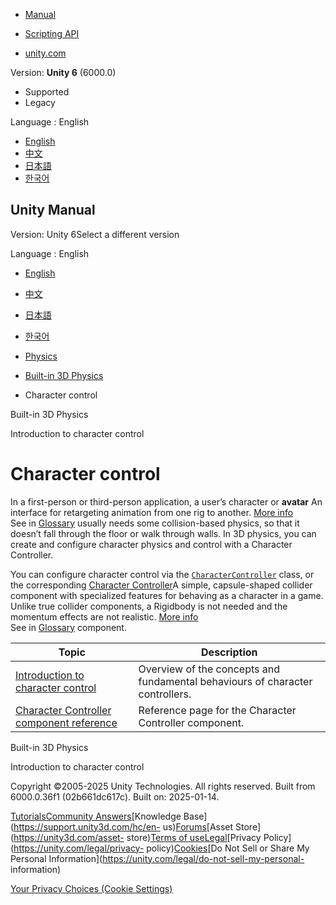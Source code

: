 [](https://docs.unity3d.com)

  * [Manual](../Manual/index.html)
  * [Scripting API](../ScriptReference/index.html)

  * [unity.com](https://unity.com/)

Version: **Unity 6** (6000.0)

  * Supported
  * Legacy

Language : English

  * [English](/Manual/character-control-section.html)
  * [中文](/cn/current/Manual/character-control-section.html)
  * [日本語](/ja/current/Manual/character-control-section.html)
  * [한국어](/kr/current/Manual/character-control-section.html)

[](https://docs.unity3d.com)

## Unity Manual

Version: Unity 6Select a different version

Language : English

  * [English](/Manual/character-control-section.html)
  * [中文](/cn/current/Manual/character-control-section.html)
  * [日本語](/ja/current/Manual/character-control-section.html)
  * [한국어](/kr/current/Manual/character-control-section.html)

  * [Physics](PhysicsSection.html)
  * [Built-in 3D Physics](PhysicsOverview.html)
  * Character control

[](PhysicsOverview.html)

Built-in 3D Physics

[](CharacterControllers.html)

Introduction to character control

# Character control

In a first-person or third-person application, a user’s character or
**avatar** An interface for retargeting animation from one rig to another.
[More info](ConfiguringtheAvatar.html)  
See in [Glossary](Glossary.html#Avatar) usually needs some collision-based
physics, so that it doesn’t fall through the floor or walk through walls. In
3D physics, you can create and configure character physics and control with a
Character Controller.

You can configure character control via the
[`CharacterController`](../ScriptReference/CharacterController.html) class, or
the corresponding [Character Controller](class-CharacterController.html)A
simple, capsule-shaped collider component with specialized features for
behaving as a character in a game. Unlike true collider components, a
Rigidbody is not needed and the momentum effects are not realistic. [More
info](class-CharacterController.html)  
See in [Glossary](Glossary.html#CharacterController) component.

**Topic** | **Description**  
---|---  
[Introduction to character control](CharacterControllers.html) | Overview of the concepts and fundamental behaviours of character controllers.  
[Character Controller component reference](class-CharacterController.html) | Reference page for the Character Controller component.  
  
[](PhysicsOverview.html)

Built-in 3D Physics

[](CharacterControllers.html)

Introduction to character control

Copyright ©2005-2025 Unity Technologies. All rights reserved. Built from
6000.0.36f1 (02b661dc617c). Built on: 2025-01-14.

[Tutorials](https://learn.unity.com/)[Community
Answers](https://answers.unity3d.com)[Knowledge
Base](https://support.unity3d.com/hc/en-
us)[Forums](https://forum.unity3d.com)[Asset Store](https://unity3d.com/asset-
store)[Terms of
use](https://docs.unity3d.com/Manual/TermsOfUse.html)[Legal](https://unity.com/legal)[Privacy
Policy](https://unity.com/legal/privacy-
policy)[Cookies](https://unity.com/legal/cookie-policy)[Do Not Sell or Share
My Personal Information](https://unity.com/legal/do-not-sell-my-personal-
information)

[Your Privacy Choices (Cookie Settings)](javascript:void\(0\);)

